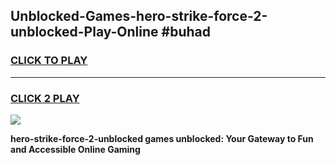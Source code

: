 
## Unblocked-Games-hero-strike-force-2-unblocked-Play-Online #buhad
<h3>
<a href="https://news.freeplayer.one?title=hero-strike-force-2-unblocked&ref=3">CLICK TO PLAY</a></h3>
<hr>

<h3>
<a href="https://news.freeplayer.one?title=hero-strike-force-2-unblocked&ref=3">CLICK 2 PLAY</a>
  
</h3>

<a href="https://news.freeplayer.one?title=hero-strike-force-2-unblocked&ref=3"><img src="https://clearcache.store/games.png"></a>


**hero-strike-force-2-unblocked games unblocked: Your Gateway to Fun and Accessible Online Gaming**
